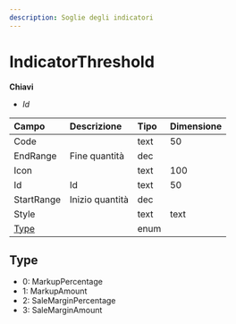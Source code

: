 ```yaml
---
description: Soglie degli indicatori
---
```


# IndicatorThreshold

**Chiavi**

* _Id_

| Campo | Descrizione | Tipo | Dimensione |
| :--- | :--- | :--- | :--- |
| Code |  | text | 50 |
| EndRange | Fine quantità | dec |  |
| Icon |  | text | 100 |
| Id | Id | text | 50 |
| StartRange | Inizio quantità | dec |  |
| Style |  | text | text |
| [Type](indicatorthreshold.md#type) |  | enum |  |

## Type

* 0: MarkupPercentage
* 1: MarkupAmount
* 2: SaleMarginPercentage
* 3: SaleMarginAmount
